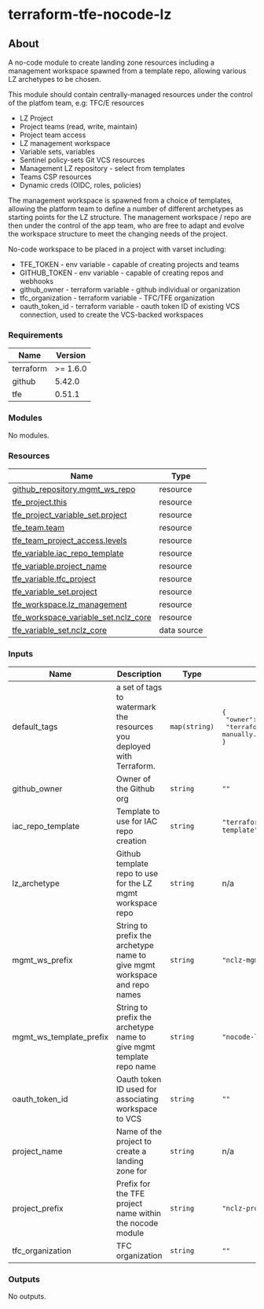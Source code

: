# terraform-tfe-nocode-lz

## About
A no-code module to create landing zone resources including a management workspace spawned from a template repo, allowing various LZ archetypes to be chosen.

This module should contain centrally-managed resources under the control of the platfom team, e.g:
TFC/E resources
- LZ Project
- Project teams (read, write, maintain)
- Project team access
- LZ management workspace
- Variable sets, variables
- Sentinel policy-sets
Git VCS resources
- Management LZ repository - select from templates
- Teams
CSP resources
- Dynamic creds (OIDC, roles, policies)

The management workspace is spawned from a choice of templates, allowing the platform team to define a number of different archetypes as starting points for the LZ structure. The management workspace / repo are then under the control of the app team, who are free to adapt and evolve the workspace structure to meet the changing needs of the project.

No-code workspace to be placed in a project with varset including:
- TFE_TOKEN - env variable - capable of creating projects and teams
- GITHUB_TOKEN - env variable - capable of creating repos and webhooks
- github_owner - terraform variable - github individual or organization
- tfc_organization - terraform variable - TFC/TFE organization
- oauth_token_id - terraform variable - oauth token ID of existing VCS connection, used to create the VCS-backed workspaces

<!-- BEGIN_TF_DOCS -->

### Requirements

| Name | Version |
|------|---------|
| terraform | >= 1.6.0 |
| github | 5.42.0 |
| tfe | 0.51.1 |

### Modules

No modules.

### Resources

| Name | Type |
|------|------|
| [github_repository.mgmt_ws_repo](https://registry.terraform.io/providers/integrations/github/5.42.0/docs/resources/repository) | resource |
| [tfe_project.this](https://registry.terraform.io/providers/hashicorp/tfe/0.51.1/docs/resources/project) | resource |
| [tfe_project_variable_set.project](https://registry.terraform.io/providers/hashicorp/tfe/0.51.1/docs/resources/project_variable_set) | resource |
| [tfe_team.team](https://registry.terraform.io/providers/hashicorp/tfe/0.51.1/docs/resources/team) | resource |
| [tfe_team_project_access.levels](https://registry.terraform.io/providers/hashicorp/tfe/0.51.1/docs/resources/team_project_access) | resource |
| [tfe_variable.iac_repo_template](https://registry.terraform.io/providers/hashicorp/tfe/0.51.1/docs/resources/variable) | resource |
| [tfe_variable.project_name](https://registry.terraform.io/providers/hashicorp/tfe/0.51.1/docs/resources/variable) | resource |
| [tfe_variable.tfc_project](https://registry.terraform.io/providers/hashicorp/tfe/0.51.1/docs/resources/variable) | resource |
| [tfe_variable_set.project](https://registry.terraform.io/providers/hashicorp/tfe/0.51.1/docs/resources/variable_set) | resource |
| [tfe_workspace.lz_management](https://registry.terraform.io/providers/hashicorp/tfe/0.51.1/docs/resources/workspace) | resource |
| [tfe_workspace_variable_set.nclz_core](https://registry.terraform.io/providers/hashicorp/tfe/0.51.1/docs/resources/workspace_variable_set) | resource |
| [tfe_variable_set.nclz_core](https://registry.terraform.io/providers/hashicorp/tfe/0.51.1/docs/data-sources/variable_set) | data source |

### Inputs

| Name | Description | Type | Default | Required |
|------|-------------|------|---------|:--------:|
| default\_tags | a set of tags to watermark the resources you deployed with Terraform. | `map(string)` | <pre>{<br>  "owner": "richard",<br>  "terraformed": "Do not edit manually."<br>}</pre> | no |
| github\_owner | Owner of the Github org | `string` | `""` | no |
| iac\_repo\_template | Template to use for IAC repo creation | `string` | `"terraform-generic-template"` | no |
| lz\_archetype | Github template repo to use for the LZ mgmt workspace repo | `string` | n/a | yes |
| mgmt\_ws\_prefix | String to prefix the archetype name to give mgmt workspace and repo names | `string` | `"nclz-mgmt"` | no |
| mgmt\_ws\_template\_prefix | String to prefix the archetype name to give mgmt template repo name | `string` | `"nocode-lz-mgmt-template"` | no |
| oauth\_token\_id | Oauth token ID used for associating workspace to VCS | `string` | `""` | no |
| project\_name | Name of the project to create a landing zone for | `string` | n/a | yes |
| project\_prefix | Prefix for the TFE project name within the nocode module | `string` | `"nclz-project"` | no |
| tfc\_organization | TFC organization | `string` | `""` | no |

### Outputs

No outputs.

<!-- END_TF_DOCS -->